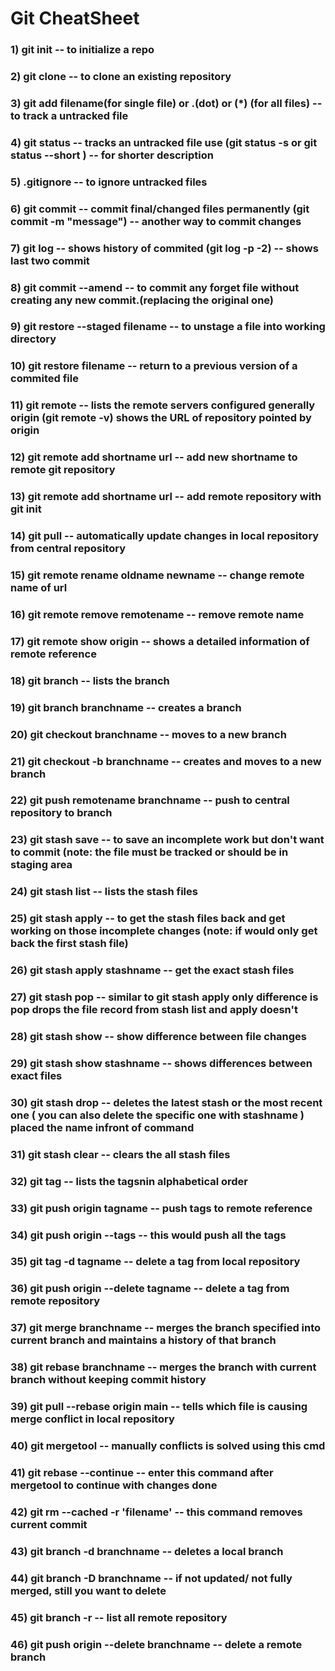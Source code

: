 # Git CheatSheet
### 1) git init -- to initialize a repo
### 2) git clone <repository link> -- to clone an existing repository
### 3) git add filename(for single file) or .(dot) or (*) (for all files) -- to track a untracked file
### 4) git status -- tracks an untracked file use (git status -s or git status --short ) -- for shorter description
### 5) .gitignore -- to ignore untracked files
### 6) git commit -- commit final/changed files permanently (git commit -m "message") -- another way to commit changes
### 7) git log -- shows history of commited (git log -p -2) -- shows last two commit
### 8) git commit --amend -- to commit any forget file without creating any new commit.(replacing the original one)
### 9) git restore --staged filename --  to unstage a file into working directory
### 10) git restore filename -- return to a previous version of a commited file 
### 11) git remote -- lists the remote servers configured generally origin (git remote -v) shows the URL of repository pointed by origin
### 12) git remote add shortname url -- add new shortname to remote git repository
### 13) git remote add shortname url -- add remote repository with git init
### 14) git pull -- automatically update changes in local repository from central repository 
### 15) git remote rename oldname newname -- change remote name of url
### 16) git remote remove remotename -- remove remote name 
### 17) git remote show origin -- shows a detailed information of remote reference
### 18) git branch -- lists the branch
### 19) git branch branchname -- creates a branch
### 20) git checkout branchname -- moves to a new branch
### 21) git checkout -b branchname -- creates and moves to a new branch
### 22) git push remotename branchname -- push to central repository to branch
### 23) git stash save -- to save an incomplete work but don't want to commit (note: the file must be tracked or should be in staging area
### 24) git stash list -- lists the stash files 
### 25) git stash apply -- to get the stash files back and get working on those incomplete changes (note: if would only get back the first stash file)
### 26) git stash apply stashname -- get the exact stash files
### 27) git stash pop -- similar to git stash apply only difference is pop drops the file record from stash list and apply doesn't
### 28) git stash show -- show difference between file changes
### 29) git stash show stashname -- shows differences between exact files
### 30) git stash drop -- deletes the latest stash or the most recent one ( you can also delete the specific one with stashname ) placed the name infront of command
### 31) git stash clear -- clears the all stash files
### 32) git tag -- lists the tagsnin alphabetical order
### 33) git push origin tagname -- push tags to remote reference
### 34) git push origin  --tags -- this would push all the tags
### 35) git tag -d tagname -- delete a tag from local repository
### 36) git push origin --delete tagname -- delete a tag from remote repository
### 37) git merge branchname -- merges the branch specified into current branch and maintains a history of that branch
### 38) git rebase branchname -- merges the branch with current branch without keeping commit history
### 39) git pull --rebase origin main -- tells which file is causing merge conflict in local repository
### 40) git mergetool -- manually conflicts is solved using this cmd
### 41) git rebase --continue -- enter this command after mergetool to continue with changes done
### 42) git rm --cached -r 'filename' -- this command removes current commit
### 43) git branch -d branchname -- deletes a local branch 
### 44) git branch -D branchname -- if not updated/ not fully merged, still you want to delete
### 45) git branch -r -- list all remote repository
### 46) git push origin --delete branchname -- delete a remote branch 

